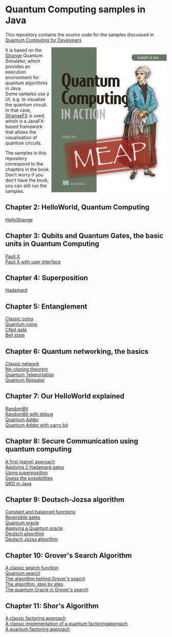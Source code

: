 # Quantum Computing samples in Java

This repository contains the source code for the samples discussed in
<a href="https://www.manning.com/books/quantum-computing-for-java-developers?a_aid=quantu
mjava&a_bid=e5166ab9">Quantum Computing for Developers</a>

<a href="https://www.manning.com/books/quantum-computing-for-java-developers?a_aid=quantumjava&a_bid=e5166ab9"><img align="right" src="./resources/qc.png" alt="Quantum Computing for Developers"/></a>

It is based on the <a href="https://github.com/redfx-quantum/strange">Strange</a> Quantum Simulator, which provides an execution environment for
quantum algorithms in Java.  
Some samples use a UI, e.g. to visualize the quantum circuit. In
that case, <a href="https://github.com/redfx-quantum/strangefx">StrangeFX</a>
is used, which is a JavaFX-based framework that allows the visualisation
of quantum circuits.

The samples in this repository correspond to the chapters in the book.
Don't worry if you don't have the book, you can still run the
samples.

## Chapter 2: HelloWorld, Quantum Computing
<a href="./ch02/hellostrange">HelloStrange</a>

## Chapter 3: Qubits and Quantum Gates, the basic units in Quantum Computing
<a href="./ch03/paulix">Pauli X</a>  
<a href="./ch03/paulixui">Pauli X with user interface</a>

## Chapter 4: Superposition
<a href="./ch04/hadamard">Hadamard</a>  

## Chapter 5: Entanglement
<a href="./ch05/classiccoin">Classic coins</a>  
<a href="./ch05/quantumcoin">Quantum coins</a>  
<a href="./ch05/cnot">CNot gate</a>  
<a href="./ch05/bellstate">Bell state</a>  

## Chapter 6: Quantum networking, the basics
<a href="./ch06/classic">Classic network</a>  
<a href="./ch06/classiccopy">No-cloning theorem</a>  
<a href="./ch06/teleport">Quantum Teleportation</a>  
<a href="./ch06/repeater">Quantum Repeater</a>  

## Chapter 7: Our HelloWorld explained
<a href="./ch07/randombit">RandomBit</a>  
<a href="./ch07/randombitdebug">RandomBit with debug</a>  
<a href="./ch07/add1">Quantum Adder</a>  
<a href="./ch07/add2">Quantum Adder with carry bit</a>  

## Chapter 8: Secure Communication using quantum computing
<a href="./ch08/naive">A first (naive) approach</a>  
<a href="./ch08/haha">Applying 2 Hadamard gates</a>  
<a href="./ch08/superposition">Using superposition</a>  
<a href="./ch08/guess">Guess the possibilities</a>  
<a href="./ch08/bb84">QKD in Java</a>  

## Chapter 9: Deutsch-Jozsa algorithm
<a href="./ch09/function">Constant and balanced functions</a>  
<a href="./ch09/reversibleX">Reversible gates</a>  
<a href="./ch09/oracle">Quantum oracle</a>  
<a href="./ch09/applyoracle">Applying a Quantum oracle</a>  
<a href="./ch09/deutsch">Deutsch algorithm</a>  
<a href="./ch09/deutschjozsa">Deutsch Jozsa algorithm</a>  

## Chapter 10: Grover's Search Algorithm
<a href="./ch10/classicsearch">A classic search function</a>  
<a href="./ch10/quantumsearch">Quantum search</a>  
<a href="./ch10/grover">The algorithm behind Grover's search</a>  
<a href="./ch10/stepbystepgrover">The algorithm, step by step</a>  
<a href="./ch10/groveroracle">The quantum Oracle in Grover's search</a>  

## Chapter 11: Shor's Algorithm
<a href="./ch11/classicfactor">A classic factoring approach</a>  
<a href="./ch11/semiclassicfactor">A classic implementation of a quantum factoringapproach</a>  
<a href="./ch11/quantumfactor">A quantum factoring approach</a>  

